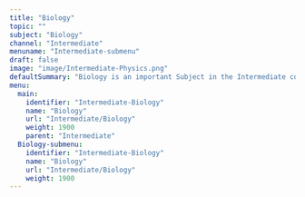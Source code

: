 ```yaml
---
title: "Biology"
topic: ""
subject: "Biology"
channel: "Intermediate"
menuname: "Intermediate-submenu"
draft: false
image: "image/Intermediate-Physics.png"
defaultSummary: "Biology is an important Subject in the Intermediate course.  Please review all the topics and associated testing material to perform well on the Intermediate related Exams."
menu:
  main:
    identifier: "Intermediate-Biology"
    name: "Biology"
    url: "Intermediate/Biology"
    weight: 1900
    parent: "Intermediate"
  Biology-submenu:
    identifier: "Intermediate-Biology"
    name: "Biology"
    url: "Intermediate/Biology"
    weight: 1900
---
```

















